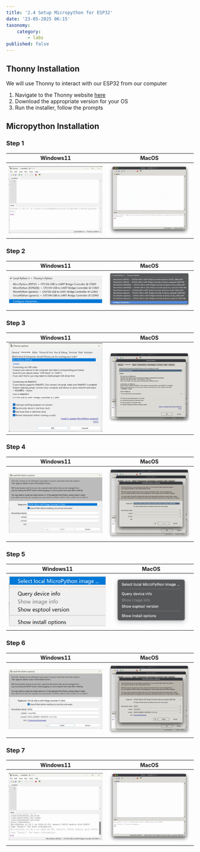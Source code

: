 ```yaml
---
title: '2.4 Setup Micropython for ESP32'
date: '23-05-2025 06:15'
taxonomy:
    category:
        - labs
published: false
---
```


## Thonny Installation

We will use Thonny to interact with our ESP32 from our computer

1. Navigate to the Thonny website [here](https://thonny.org/)
2. Download the appropriate version for your OS
3. Run the installer, follow the prompts

## Micropython Installation

### Step 1

| Windows11                           | MacOS                               |
| ----------------------------------- | ----------------------------------- |
| ![](WIN01-LocalInstall.png)         | ![](MAC01-LocalInstall.png) |

### Step 2

| Windows11                           | MacOS                               |
| ----------------------------------- | ----------------------------------- |
| ![](WIN02-ConfigureInterpreter.png) | ![](MAC02-ConfigureInterpreter.png) |

### Step 3

| Windows11                           | MacOS                               |
| ----------------------------------- | ----------------------------------- |
| ![](WIN03-SelectMicropythonESP32.png)| ![](MAC03-SelectMicropythonESP32.png) |


### Step 4

| Windows11                           | MacOS                               |
| ----------------------------------- | ----------------------------------- |
| ![](WIN04-InstallMicropython.png)| ![](MAC04-InstallMicropython.png) |

### Step 5

| Windows11                           | MacOS                               |
| ----------------------------------- | ----------------------------------- |
| ![](WIN05-SelectMicropythonImage.png)| ![](MAC05-SelectMicropythonImage.png) |

### Step 6

| Windows11                           | MacOS                               |
| ----------------------------------- | ----------------------------------- |
| ![](WIN06-ReadyToInstall.png)| ![](MAC06-ReadyToInstall.png) |

### Step 7

| Windows11                           | MacOS                               |
| ----------------------------------- | ----------------------------------- |
| ![](WIN07-ConnectedESP32.png)| ![](MAC07-ConnectedESP32.png) |

